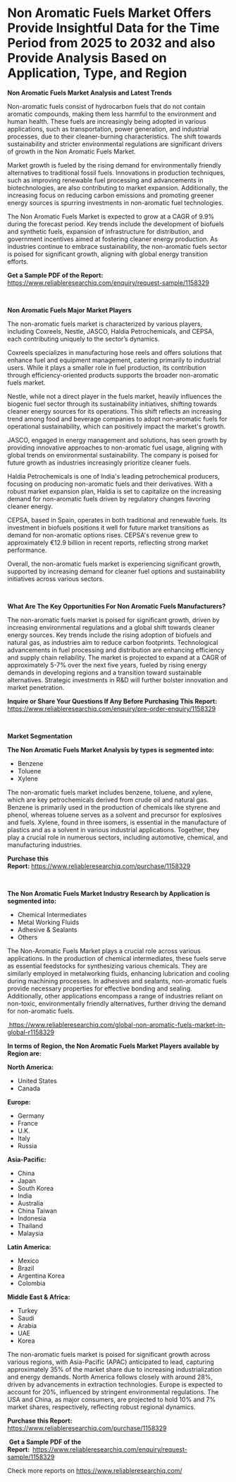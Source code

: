 <p><h1>Non Aromatic Fuels Market Offers Provide Insightful Data for the Time Period from 2025 to 2032 and also Provide Analysis Based on Application, Type, and Region</h1></p><p><strong>Non Aromatic Fuels Market Analysis and Latest Trends</strong></p>
<p><p>Non-aromatic fuels consist of hydrocarbon fuels that do not contain aromatic compounds, making them less harmful to the environment and human health. These fuels are increasingly being adopted in various applications, such as transportation, power generation, and industrial processes, due to their cleaner-burning characteristics. The shift towards sustainability and stricter environmental regulations are significant drivers of growth in the Non Aromatic Fuels Market.</p><p>Market growth is fueled by the rising demand for environmentally friendly alternatives to traditional fossil fuels. Innovations in production techniques, such as improving renewable fuel processing and advancements in biotechnologies, are also contributing to market expansion. Additionally, the increasing focus on reducing carbon emissions and promoting greener energy sources is spurring investments in non-aromatic fuel technologies.</p><p>The Non Aromatic Fuels Market is expected to grow at a CAGR of 9.9% during the forecast period. Key trends include the development of biofuels and synthetic fuels, expansion of infrastructure for distribution, and government incentives aimed at fostering cleaner energy production. As industries continue to embrace sustainability, the non-aromatic fuels sector is poised for significant growth, aligning with global energy transition efforts.</p></p>
<p><strong>Get a Sample PDF of the Report:&nbsp;</strong> <a href="https://www.reliableresearchiq.com/enquiry/request-sample/1158329?utm_campaign=2458&utm_medium=2&utm_source=Github&utm_content=ia&utm_term=21032025&utm_id=non-aromatic-fuels">https://www.reliableresearchiq.com/enquiry/request-sample/1158329</a></p>
<p>&nbsp;</p>
<p><strong>Non Aromatic Fuels Major Market Players</strong></p>
<p><p>The non-aromatic fuels market is characterized by various players, including Coxreels, Nestle, JASCO, Haldia Petrochemicals, and CEPSA, each contributing uniquely to the sector’s dynamics. </p><p>Coxreels specializes in manufacturing hose reels and offers solutions that enhance fuel and equipment management, catering primarily to industrial users. While it plays a smaller role in fuel production, its contribution through efficiency-oriented products supports the broader non-aromatic fuels market.</p><p>Nestle, while not a direct player in the fuels market, heavily influences the biogenic fuel sector through its sustainability initiatives, shifting towards cleaner energy sources for its operations. This shift reflects an increasing trend among food and beverage companies to adopt non-aromatic fuels for operational sustainability, which can positively impact the market's growth.</p><p>JASCO, engaged in energy management and solutions, has seen growth by providing innovative approaches to non-aromatic fuel usage, aligning with global trends on environmental sustainability. The company is poised for future growth as industries increasingly prioritize cleaner fuels.</p><p>Haldia Petrochemicals is one of India's leading petrochemical producers, focusing on producing non-aromatic fuels and their derivatives. With a robust market expansion plan, Haldia is set to capitalize on the increasing demand for non-aromatic fuels driven by regulatory changes favoring cleaner energy.</p><p>CEPSA, based in Spain, operates in both traditional and renewable fuels. Its investment in biofuels positions it well for future market transitions as demand for non-aromatic options rises. CEPSA's revenue grew to approximately €12.9 billion in recent reports, reflecting strong market performance.</p><p>Overall, the non-aromatic fuels market is experiencing significant growth, supported by increasing demand for cleaner fuel options and sustainability initiatives across various sectors.</p></p>
<p>&nbsp;</p>
<p><strong>What Are The Key Opportunities For Non Aromatic Fuels Manufacturers?</strong></p>
<p><p>The non-aromatic fuels market is poised for significant growth, driven by increasing environmental regulations and a global shift towards cleaner energy sources. Key trends include the rising adoption of biofuels and natural gas, as industries aim to reduce carbon footprints. Technological advancements in fuel processing and distribution are enhancing efficiency and supply chain reliability. The market is projected to expand at a CAGR of approximately 5-7% over the next five years, fueled by rising energy demands in developing regions and a transition toward sustainable alternatives. Strategic investments in R&D will further bolster innovation and market penetration.</p></p>
<p><strong>Inquire or Share Your Questions If Any Before Purchasing This Report:</strong> <a href="https://www.reliableresearchiq.com/enquiry/pre-order-enquiry/1158329?utm_campaign=2458&utm_medium=2&utm_source=Github&utm_content=ia&utm_term=21032025&utm_id=non-aromatic-fuels">https://www.reliableresearchiq.com/enquiry/pre-order-enquiry/1158329</a></p>
<p>&nbsp;</p>
<p><strong>Market Segmentation</strong></p>
<p><strong>The Non Aromatic Fuels Market Analysis by types is segmented into:</strong></p>
<p><ul><li>Benzene</li><li>Toluene</li><li>Xylene</li></ul></p>
<p><p>The non-aromatic fuels market includes benzene, toluene, and xylene, which are key petrochemicals derived from crude oil and natural gas. Benzene is primarily used in the production of chemicals like styrene and phenol, whereas toluene serves as a solvent and precursor for explosives and fuels. Xylene, found in three isomers, is essential in the manufacture of plastics and as a solvent in various industrial applications. Together, they play a crucial role in numerous sectors, including automotive, chemical, and manufacturing industries.</p></p>
<p><strong>Purchase this Report:&nbsp;</strong><a href="https://www.reliableresearchiq.com/purchase/1158329?utm_campaign=2458&utm_medium=2&utm_source=Github&utm_content=ia&utm_term=21032025&utm_id=non-aromatic-fuels">https://www.reliableresearchiq.com/purchase/1158329</a></p>
<p>&nbsp;</p>
<p><strong>The Non Aromatic Fuels Market Industry Research by Application is segmented into:</strong></p>
<p><ul><li>Chemical Intermediates</li><li>Metal Working Fluids</li><li>Adhesive & Sealants</li><li>Others</li></ul></p>
<p><p>The Non-Aromatic Fuels Market plays a crucial role across various applications. In the production of chemical intermediates, these fuels serve as essential feedstocks for synthesizing various chemicals. They are similarly employed in metalworking fluids, enhancing lubrication and cooling during machining processes. In adhesives and sealants, non-aromatic fuels provide necessary properties for effective bonding and sealing. Additionally, other applications encompass a range of industries reliant on non-toxic, environmentally friendly alternatives, further driving the demand for non-aromatic fuels.</p></p>
<p><a href="https://www.reliableresearchiq.com/global-non-aromatic-fuels-market-in-global-r1158329?utm_campaign=2458&utm_medium=2&utm_source=Github&utm_content=ia&utm_term=21032025&utm_id=non-aromatic-fuels">&nbsp;https://www.reliableresearchiq.com/global-non-aromatic-fuels-market-in-global-r1158329</a></p>
<p><strong>In terms of Region, the Non Aromatic Fuels Market Players available by Region are:</strong></p>
<p>
    <p> <strong> North America: </strong>
        <ul>
            <li>United States</li>
            <li>Canada</li>
        </ul>
        </p> 
    <p> <strong> Europe: </strong>
        <ul>
            <li>Germany</li>
            <li>France</li>
            <li>U.K.</li>
            <li>Italy</li>
            <li>Russia</li>
        </ul>
        </p> 
    <p> <strong> Asia-Pacific: </strong>
        <ul>
            <li>China</li>
            <li>Japan</li>
            <li>South Korea</li>
            <li>India</li>
            <li>Australia</li>
            <li>China Taiwan</li>
            <li>Indonesia</li>
            <li>Thailand</li>
            <li>Malaysia</li>
        </ul>
        </p> 
    <p> <strong> Latin America: </strong>
        <ul>
            <li>Mexico</li>
            <li>Brazil</li>
            <li>Argentina Korea</li>
            <li>Colombia</li>
        </ul>
        </p> 
    <p> <strong> Middle East & Africa: </strong>
        <ul>
            <li>Turkey</li>
            <li>Saudi</li>
            <li>Arabia</li>
            <li>UAE</li>
            <li>Korea</li>
        </ul>
    </p>
    </p>
<p><p>The non-aromatic fuels market is poised for significant growth across various regions, with Asia-Pacific (APAC) anticipated to lead, capturing approximately 35% of the market share due to increasing industrialization and energy demands. North America follows closely with around 28%, driven by advancements in extraction technologies. Europe is expected to account for 20%, influenced by stringent environmental regulations. The USA and China, as major consumers, are projected to hold 10% and 7% market shares, respectively, reflecting robust regional dynamics.</p></p>
<p><strong>Purchase this Report: </strong><a href="https://www.reliableresearchiq.com/purchase/1158329?utm_campaign=2458&utm_medium=2&utm_source=Github&utm_content=ia&utm_term=21032025&utm_id=non-aromatic-fuels">https://www.reliableresearchiq.com/purchase/1158329</a></p>
<p>&nbsp;<strong>Get a Sample PDF of the Report:&nbsp;&nbsp;</strong><a href="https://www.reliableresearchiq.com/enquiry/request-sample/1158329?utm_campaign=2458&utm_medium=2&utm_source=Github&utm_content=ia&utm_term=21032025&utm_id=non-aromatic-fuels">https://www.reliableresearchiq.com/enquiry/request-sample/1158329</a></p>
<p><strong></strong></p>
<p>Check more reports on <a href="https://www.reliableresearchiq.com/?utm_campaign=2458&utm_medium=2&utm_source=Github&utm_content=ia&utm_term=21032025&utm_id=non-aromatic-fuels">https://www.reliableresearchiq.com/</a></p>